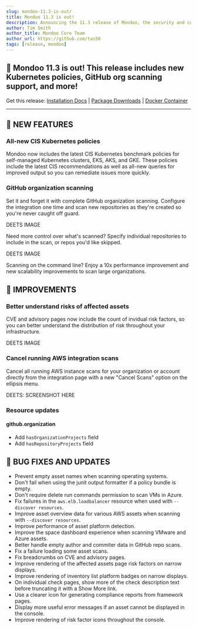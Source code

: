 ```yaml
---
slug: mondoo-11.3-is-out/
title: Mondoo 11.3 is out!
description: Announcing the 11.3 release of Mondoo, the security and compliance platform that prioritizes risks that matter most in your infrastructure.
author: Tim Smith
author_title: Mondoo Core Team
author_url: https://github.com/tas50
tags: [release, mondoo]
---
```


## 🥳 Mondoo 11.3 is out! This release includes new Kubernetes policies, GitHub org scanning support, and more!

Get this release: [Installation Docs](https://mondoo.com/docs/cnspec/) | [Package Downloads](https://releases.mondoo.com/cnspec/) | [Docker Container](https://hub.docker.com/r/mondoo/cnspec)

---

## 🎉 NEW FEATURES

### All-new CIS Kubernetes policies

Mondoo now includes the latest CIS Kubernetes benchmark policies for self-managed Kubernetes clusters, EKS, AKS, and GKE. These policies include the latest CIS recommendations as well as all-new queries for improved output so you can remediate issues more quickly.

### GitHub organization scanning

Set it and forget it with complete GitHub organization scanning. Configure the integration one time and scan new repositories as they're created so you're never caught off guard.

DEETS IMAGE

Need more control over what's scanned? Specify individual repositories to include in the scan, or repos you'd like skipped.

DEETS IMAGE

Scanning on the command line? Enjoy a 10x performance improvement and new scalability improvements to scan large organizations.

## 🧹 IMPROVEMENTS

### Better understand risks of affected assets

CVE and advisory pages now include the count of invidual risk factors, so you can better understand the distribution of risk throughout your infrastructure.

DEETS IMAGE

### Cancel running AWS integration scans

Cancel all running AWS instance scans for your organization or account directly from the integration page with a new "Cancel Scans" option on the ellipsis menu.

DEETS: SCREENSHOT HERE

### Resource updates

#### github.organization

- Add `hasOrganizationProjects` field
- Add `hasRepositoryProjects` field

## 🐛 BUG FIXES AND UPDATES

- Prevent empty asset names when scanning operating systems.
- Don't fail when using the junit output formatter if a policy bundle is empty.
- Don't require delete run commands permission to scan VMs in Azure.
- Fix failures in the `aws.elb.loadbalancer` resource when used with `--discover resources`.
- Improve asset overview data for various AWS assets when scanning with `--discover resources`.
- Improve performance of asset platform detection.
- Improve the space dashboard experience when scanning VMware and Azure assets.
- Better handle empty author and commiter data in GitHub repo scans.
- Fix a failure loading some asset scans.
- Fix breadcrumbs on CVE and advisory pages.
- Improve rendering of the affected assets page risk factors on narrow displays.
- Improve rendering of inventory list platform badges on narrow displays.
- On individual check pages, show more of the check description text before truncating it with a Show More link.
- Use a clearer icon for generating compliance reports from framework pages.
- Display more useful error messages if an asset cannot be displayed in the console.
- Improve rendering of risk factor icons throughout the console.
